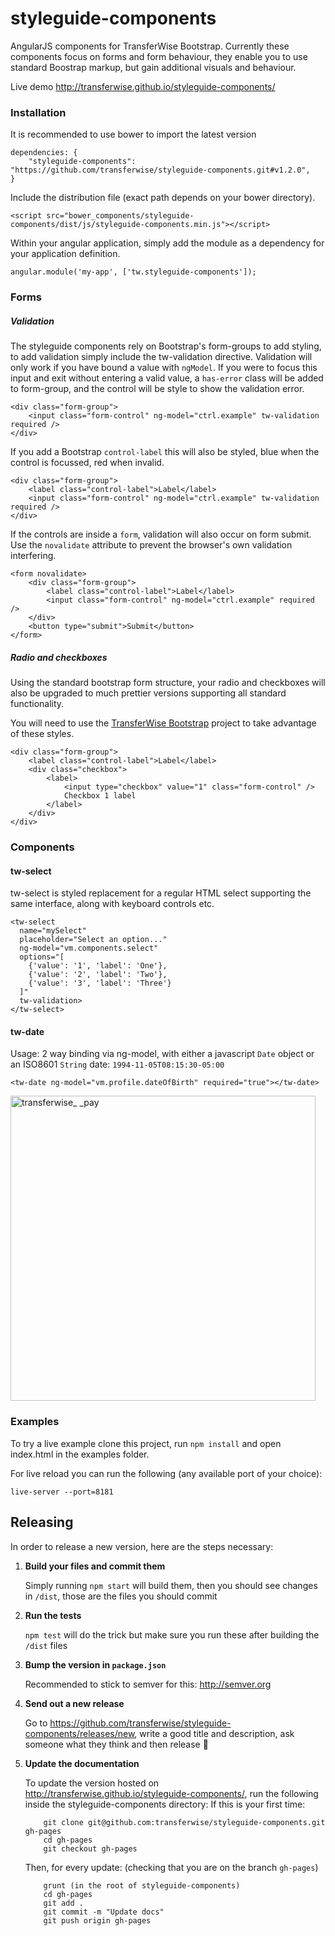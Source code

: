 # styleguide-components
AngularJS components for TransferWise Bootstrap.  Currently these components focus on forms and form behaviour, they enable you to use standard Boostrap markup, but gain additional visuals and behaviour.

Live demo http://transferwise.github.io/styleguide-components/

### Installation
It is recommended to use bower to import the latest version
```
dependencies: {
    "styleguide-components": "https://github.com/transferwise/styleguide-components.git#v1.2.0",
}
```

Include the distribution file (exact path depends on your bower directory).
```
<script src="bower_components/styleguide-components/dist/js/styleguide-components.min.js"></script>
```

Within your angular application, simply add the module as a dependency for your application definition.
```
angular.module('my-app', ['tw.styleguide-components']);
```

### Forms
##### Validation
The styleguide components rely on Bootstrap's form-groups to add styling, to add validation simply include the tw-validation directive. Validation will only work if you have bound a value with `ngModel`.  If you were to focus this input and exit without entering a valid value, a `has-error` class will be added to form-group, and the control will be style to show the validation error.
```
<div class="form-group">
    <input class="form-control" ng-model="ctrl.example" tw-validation required />
</div>
```

If you add a Bootstrap `control-label` this will also be styled, blue when the control is focussed, red when invalid.
```
<div class="form-group">
    <label class="control-label">Label</label>
    <input class="form-control" ng-model="ctrl.example" tw-validation required />
</div>
```

If the controls are inside a `form`, validation will also occur on form submit.  Use the `novalidate` attribute to prevent the browser's own validation interfering.
```
<form novalidate>
    <div class="form-group">
        <label class="control-label">Label</label>
        <input class="form-control" ng-model="ctrl.example" required />
    </div>
    <button type="submit">Submit</button>
</form>
```

##### Radio and checkboxes
Using the standard bootstrap form structure, your radio and checkboxes will also be upgraded to much prettier versions supporting all standard functionality.

You will need to use the [TransferWise Bootstrap](http://bootstrap.transferwise.com) project to take advantage of  these styles.
```
<div class="form-group">
    <label class="control-label">Label</label>
	<div class="checkbox">
		<label>
		    <input type="checkbox" value="1" class="form-control" />
			Checkbox 1 label
		</label>
	</div>
</div>
```

### Components
#### tw-select
tw-select is styled replacement for a regular HTML select supporting the same interface, along with keyboard controls etc.
```
<tw-select
  name="mySelect"
  placeholder="Select an option..."
  ng-model="vm.components.select"
  options="[
    {'value': '1', 'label': 'One'},
    {'value': '2', 'label': 'Two'},
    {'value': '3', 'label': 'Three'}
  ]"
  tw-validation>
</tw-select>
```


#### tw-date
Usage:
2 way binding via ng-model, with either a javascript `Date` object or an ISO8601 `String` date: `1994-11-05T08:15:30-05:00`
```
<tw-date ng-model="vm.profile.dateOfBirth" required="true"></tw-date>
```
<img width="488" alt="transferwise_ _pay" src="https://cloud.githubusercontent.com/assets/6596835/13503866/568d1a82-e17a-11e5-8ac2-449b59f0b087.png">

### Examples
To try a live example clone this project, run `npm install` and open index.html in the examples folder.

For live reload you can run the following (any available port of your choice):
```
live-server --port=8181
```

## Releasing

In order to release a new version, here are the steps necessary:

1. **Build your files and commit them**

    Simply running `npm start` will build them, then you should see changes in `/dist`, those are the files you should commit

2. **Run the tests**

    `npm test` will do the trick but make sure you run these after building the `/dist` files

3. **Bump the version in `package.json`**

    Recommended to stick to semver for this: http://semver.org

4. **Send out a new release**

    Go to https://github.com/transferwise/styleguide-components/releases/new, write a good title and description, ask someone what they think and then release 🚀

5. **Update the documentation**

    To update the version hosted on http://transferwise.github.io/styleguide-components/, run the following inside the styleguide-components directory:
    If this is your first time:
    ```
        git clone git@github.com:transferwise/styleguide-components.git gh-pages
        cd gh-pages
        git checkout gh-pages
    ```
    Then, for every update: (checking that you are on the branch `gh-pages`)
    ```
        grunt (in the root of styleguide-components)
        cd gh-pages
        git add .
        git commit -m "Update docs"
        git push origin gh-pages
    ```

